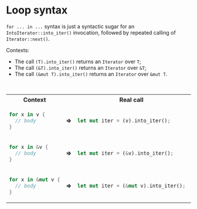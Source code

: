 # Loop syntax
``for ... in ...`` syntax is just a syntactic sugar for an ``IntoIterator::into_iter()`` invocation, followed by repeated calling of ``Iterator::next()``.<br>

Contexts:
- The call ``(T).into_iter()`` returns an ``Iterator`` over ``T``;
- The call ``(&T).into_iter()`` returns an ``Iterator`` over ``&T``;
- The call ``(&mut T).into_iter()`` returns an ``Iterator`` over ``&mut T``.

<br>

<table>
    <tr>
        <th>Context</th>
        <th></th>
        <th>Real call</th>
        <th></th>
        <th>Real loop</th>
    </tr>
<tr></tr>
<tr>
<td>

```Rust
for x in v {
  // body
}
```

</td>


<td>

**=>**

</td>
<td>

```Rust
let mut iter = (v).into_iter();
```

</td>
<td rowspan="5">

**=>**

</td>
<td rowspan="5">

```Rust
loop {
    match iter.next() {
        Some(x) => {
          // body
        },
        None => break,
    }
}
```

</td>
</tr>

<tr></tr>
<tr>
<td>

```Rust
for x in &v {
  // body
}
```

</td>

<td>

**=>**

</td>
<td>

```Rust
let mut iter = (&v).into_iter();
```

</td>

</tr>

<tr></tr>
<tr>
<td>

```Rust
for x in &mut v {
  // body
}
```

</td>


<td>

**=>**

</td>
<td>

```Rust
let mut iter = (&mut v).into_iter();
```

</td>

</tr>

</table>
